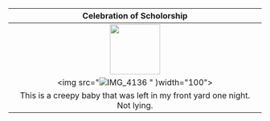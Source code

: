 |                    Celebration of Scholorship                              |
| :------------------------------------------------------------------------: |
|  <img src="![IMG_4134](https://github.com/user-attachments/assets/ea099732-ce88-47b5-a538-984add01575e)" width="100">|
|  <img src="![IMG_4136](https://github.com/user-attachments/assets/3feaa2ae-2ec3-46a5-b9fa-9b0960ff42d7) " )width="100">|
| This is a creepy baby that was left in my front yard one night. Not lying. |

